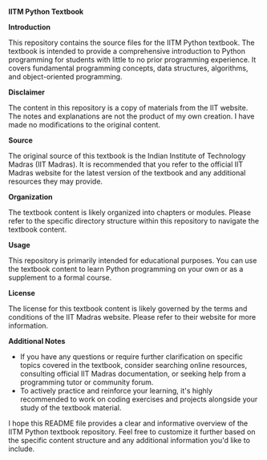 **IITM Python Textbook**

**Introduction**

This repository contains the source files for the IITM Python textbook. The textbook is intended to provide a comprehensive introduction to Python programming for students with little to no prior programming experience. It covers fundamental programming concepts, data structures, algorithms, and object-oriented programming.

**Disclaimer**

The content in this repository is a copy of materials from the IIT website. The notes and explanations are not the product of my own creation. I have made no modifications to the original content.

**Source**

The original source of this textbook is the Indian Institute of Technology Madras (IIT Madras). It is recommended that you refer to the official IIT Madras website for the latest version of the textbook and any additional resources they may provide.

**Organization**

The textbook content is likely organized into chapters or modules. Please refer to the specific directory structure within this repository to navigate the textbook content.

**Usage**

This repository is primarily intended for educational purposes. You can use the textbook content to learn Python programming on your own or as a supplement to a formal course.

**License**

The license for this textbook content is likely governed by the terms and conditions of the IIT Madras website. Please refer to their website for more information.

**Additional Notes**

* If you have any questions or require further clarification on specific topics covered in the textbook, consider searching online resources, consulting official IIT Madras documentation, or seeking help from a programming tutor or community forum.
* To actively practice and reinforce your learning, it's highly recommended to work on coding exercises and projects alongside your study of the textbook material.

I hope this README file provides a clear and informative overview of the IITM Python textbook repository. Feel free to customize it further based on the specific content structure and any additional information you'd like to include.
